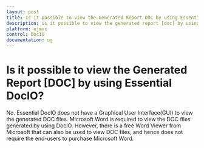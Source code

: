 ```yaml
---
layout: post
title: Is it possible to view the Generated Report DOC by using Essential DocIO | DocIO | ASP.NET MVC | Syncfusion
description: is it possible to view the generated report [doc] by using essential docio?
platform: ejmvc
control: DocIO
documentation: ug
---
```


# Is it possible to view the Generated Report [DOC] by using Essential DocIO?

No. Essential DocIO does not have a Graphical User Interface(GUI) to view the generated DOC files. Microsoft Word is required to view the DOC files generated by using DocIO. However, there is a free Word Viewer from Microsoft that can also be used to view DOC files, and hence does not require the end-users to purchase Microsoft Word.

